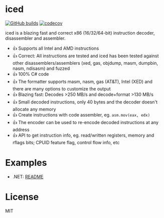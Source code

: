 # iced 
[![GitHub builds](https://github.com/joharasmus/iced/workflows/GitHub%20CI/badge.svg)](https://github.com/joharasmus/iced/actions) 
[![codecov](https://codecov.io/gh/joharasmus/icedSharp/branch/master/graph/badge.svg)](https://codecov.io/gh/joharasmus/icedSharp)

iced is a blazing fast and correct x86 (16/32/64-bit) instruction decoder, disassembler and assembler.

- 👍 Supports all Intel and AMD instructions
- 👍 Correct: All instructions are tested and iced has been tested against other disassemblers/assemblers (xed, gas, objdump, masm, dumpbin, nasm, ndisasm) and fuzzed
- 👍 100% C# code
- 👍 The formatter supports masm, nasm, gas (AT&T), Intel (XED) and there are many options to customize the output
- 👍 Blazing fast: Decodes >250 MB/s and decode+format >130 MB/s
- 👍 Small decoded instructions, only 40 bytes and the decoder doesn't allocate any memory
- 👍 Create instructions with code assembler, eg. `asm.mov(eax, edx)`
- 👍 The encoder can be used to re-encode decoded instructions at any address
- 👍 API to get instruction info, eg. read/written registers, memory and rflags bits; CPUID feature flag, control flow info, etc

# Examples

- .NET: [README](https://github.com/joharasmus/iced/blob/master/src/csharp/README.md)

# License

MIT
